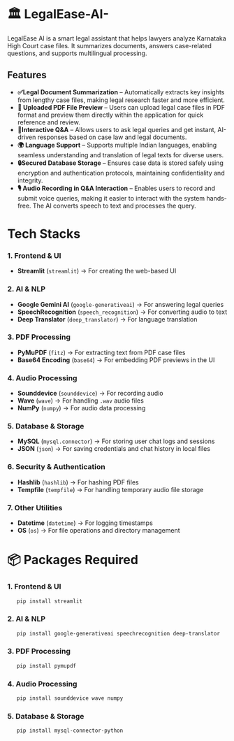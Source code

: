 # 🏛️ LegalEase-AI-
LegalEase AI is a smart legal assistant that helps lawyers analyze Karnataka High Court case files. It summarizes documents, answers case-related questions, and supports multilingual processing.

## Features
- **✅Legal Document Summarization** – Automatically extracts key insights from lengthy case files, making legal research faster and more efficient.
- **📄 Uploaded PDF File Preview** – Users can upload legal case files in PDF format and preview them directly within the application for quick reference and review.
- **💬Interactive Q&A** – Allows users to ask legal queries and get instant, AI-driven responses based on case law and legal documents.
- **🌍 Language Support** – Supports multiple Indian languages, enabling seamless understanding and translation of legal texts for diverse users.
- **🔒Secured Database Storage** – Ensures case data is stored safely using encryption and authentication protocols, maintaining confidentiality and integrity.
- **🎙️ Audio Recording in Q&A Interaction** – Enables users to record and submit voice queries, making it easier to interact with the system hands-free. The AI converts speech to text and processes the query.

# **Tech Stacks**

### **1. Frontend & UI**
- **Streamlit** (`streamlit`) → For creating the web-based UI

### **2. AI & NLP**
- **Google Gemini AI** (`google-generativeai`) → For answering legal queries
- **SpeechRecognition** (`speech_recognition`) → For converting audio to text
- **Deep Translator** (`deep_translator`) → For language translation

### **3. PDF Processing**
- **PyMuPDF** (`fitz`) → For extracting text from PDF case files
- **Base64 Encoding** (`base64`) → For embedding PDF previews in the UI

### **4. Audio Processing**
- **Sounddevice** (`sounddevice`) → For recording audio
- **Wave** (`wave`) → For handling `.wav` audio files
- **NumPy** (`numpy`) → For audio data processing

### **5. Database & Storage**
- **MySQL** (`mysql.connector`) → For storing user chat logs and sessions
- **JSON** (`json`) → For saving credentials and chat history in local files

### **6. Security & Authentication**
- **Hashlib** (`hashlib`) → For hashing PDF files
- **Tempfile** (`tempfile`) → For handling temporary audio file storage

### **7. Other Utilities**
- **Datetime** (`datetime`) → For logging timestamps
- **OS** (`os`) → For file operations and directory management

# **📦 Packages Required** 

   ### **1. Frontend & UI**
   ```bash
      pip install streamlit
   ```
   
   
   ### **2. AI & NLP**
   ```bash
      pip install google-generativeai speechrecognition deep-translator
   ```
   
   ### **3. PDF Processing**
   ```bash
      pip install pymupdf
   ```
   
   ### **4. Audio Processing**
   ```bash
      pip install sounddevice wave numpy
   ```
   
   ### **5. Database & Storage**
   ```bash
      pip install mysql-connector-python
   ```



